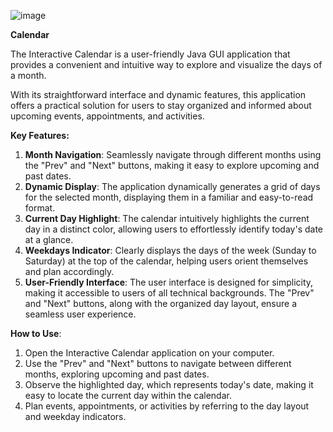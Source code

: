 ![image](https://github.com/semihdursungul/java_projects/assets/114025283/031e6549-cc97-4694-89b7-373aed9d0291)

**Calendar**

The Interactive Calendar is a user-friendly Java GUI application that provides a convenient and intuitive way to explore and visualize the days of a month. 

With its straightforward interface and dynamic features, this application offers a practical solution for users to stay organized and informed about upcoming events, appointments, and activities.

**Key Features:**
1. **Month Navigation**: Seamlessly navigate through different months using the "Prev" and "Next" buttons, making it easy to explore upcoming and past dates.
2. **Dynamic Display**: The application dynamically generates a grid of days for the selected month, displaying them in a familiar and easy-to-read format.
3. **Current Day Highlight**: The calendar intuitively highlights the current day in a distinct color, allowing users to effortlessly identify today's date at a glance.
4. **Weekdays Indicator**: Clearly displays the days of the week (Sunday to Saturday) at the top of the calendar, helping users orient themselves and plan accordingly.
5. **User-Friendly Interface**: The user interface is designed for simplicity, making it accessible to users of all technical backgrounds. The "Prev" and "Next" buttons, along with the organized day layout, ensure a seamless user experience.

**How to Use**:
1. Open the Interactive Calendar application on your computer.
2. Use the "Prev" and "Next" buttons to navigate between different months, exploring upcoming and past dates.
3. Observe the highlighted day, which represents today's date, making it easy to locate the current day within the calendar.
4. Plan events, appointments, or activities by referring to the day layout and weekday indicators.

